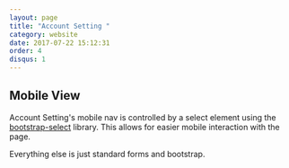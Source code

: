 ```yaml
---
layout: page
title: "Account Setting "
category: website
date: 2017-07-22 15:12:31
order: 4
disqus: 1
---
```


## Mobile View

Account Setting's mobile nav is controlled by a select element using the [bootstrap-select](https://silviomoreto.github.io/bootstrap-select/) library.  This allows for easier mobile interaction with the page.

Everything else is just standard forms and bootstrap.



